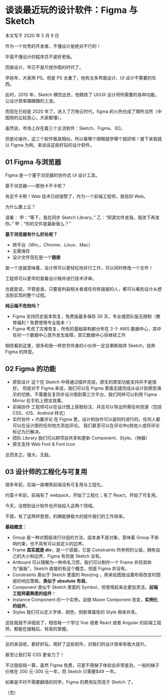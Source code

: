 # 谈谈最近玩的设计软件：Figma 与 Sketch

本文写于 2020 年 5 月 9 日

作为一个优秀的开发者，不懂设计是绝对不行的！

毕竟不懂设计的程序员不是好老板。

而做设计，早已不是尺规作图的时代了。

早些年，大家用 PS。但是 PS 太重了，他有太多界面设计、UI 设计不需要的东西。

此时，2010 年，Sketch 横空出世，他精炼了 UI/UX 设计师所需要的各种功能，让设计效率蹭蹭蹭的上涨。

而现在已经是 2020 年了，进入了万物云时代，figma 的火热也成了理所当然（中国用的比较恶心，大家都懂）。

虽然说，市场上存在着三个主流软件：Sketch、Figma、XD。

但是论操作，这三个软件极其相似，所以看哪个顺眼就学哪个就好啦！接下来我就以 Figma 为例，来谈谈这些好玩的设计软件。

## 01 Figma 与浏览器

Figma 是一个基于浏览器的协作式 UI 设计工具。

基于浏览器——那他卡不卡呢？

肯定不卡啊！Web 技术已经很赞了，作为一个前端工程师，我信仰 Web。

为什么要上云？

请看：
甲：“等下，我在同步 Sketch Library。”
乙：“把源文件发我，我改下再发你。”
甲：“你的文件是最新版么？”

**基于浏览器有什么好处呢？**

- 跨平台（Win,、Chrome、Linux、Mac）
- 无需保存
- 设计文件现在是一个**链接**

是一个连接意味着，设计师可以更轻松地并行工作，可以同时修改一个文件！

工程师可以更早的查看设计稿并进行技术评审。

也就是说，不管是谁，只要是利益相关者或任何有链接的人，都可以看到设计从想法到实现的整个过程。

**纯云端不危险吗？**

- Figma 支持历史版本恢复，免费版最多保存 30 天，专业或团队版无限制（教育福利！免费使用专业版本！）
- Figma 考虑了灾难恢复，所有的基础架构都分布在 3 个 AWS 数据中心，其中任何一个数据中心意外发生故障，其它数据中心将继续工作

相信看到这里，很多和我一样贫穷伴身的小伙伴一定会果断抛弃 Sketch，投奔 Figma 的阵营。

## 02 Figma 的功能

- 原型设计
  这个在 Sketch 中得通过插件完成，原生的原型功能支持并不是很好。
  但是对于 Figma 来说，我们可以在 Figma 里面无缝完成从设计到原型演示的切换，不需要反复同步设计图到第三方平台，我们同样可以利用 Figma Mirror 在手机上预览效果。
- 前端协作
  工程师可以在设计图上获取标注、并且可以导出所需任何资源（包括 CSS、iOS、Android 样式）
- 实时协作 + 内置评论
  在 Figma 里，设计和协作可以是同时进行的，任何人都可以在设计图的任何地方添加评论。
  我们甚至可以在评论中`@`其他人或将评论标记为已解决。
- 团队 Library
  我们可以跨项目共享和更新 Component、Style。（神器）
- 原生支持 Web Font & Font Icon

总而言之，强大，无敌。

## 03 设计师的工程化与可复用

很多年前，后端一直嘲笑前端没有可复用与工程化。

约莫十年前，前端有了 webpack，开始了工程化；有了 React，开始了可复用。

今天，没想到设计软件也开始投入这两个领域。

不错，有了这两样思想，的确能够极大的提升我们的工作效率。

**基础概念：**

- Group
  是一种对图层进行分组的方法，组本身不是对象，意味着 Group 不影响约束，也不具有可以自定义的边界。
- Frame
  **其实就是 div**，是一个容器，它是 Constraints 所参照的父级，拥有自己的大小和边界，Figma 有但是 Sketch 没有。
- Artboard
  可以理解为一种命名习惯，我们可以制作一个 Frame 并将其称为“画板”，Sketch 直接的有这个概念，但是 Figma 并没有。
- Constraints
  类似于 Sketch 里面的 Resizing ，用来给图层设置布局改变时图层的响应策略，**类似于 absolute 布局**。
- Component
  类似于 Sketch 里面的 Symbol，但使用起来会更加灵活，**前端工程师最熟悉的组件**！
- Instance
  Component 的一个实例，会随 Maser Component 改变，**实例化的组件**。
- Styles
  我们可以定义字体、颜色、阴影等属性的 Style 用来共享。

这些我就不详细说了，相信每一个学过 Vue 或者 React 或者 Angular 的前端工程师，都能在接触后，轻易的掌握。

---

总的来说呢，都好好玩，用好了这些软件，对我们的设计效率有极大提升。

甚至让我们写 CSS 更省力了！

不过我掐指一算，虽然 Figma 免费，可是不用梯子体验会非常差劲，一般的梯子价格在 200 元-300 元一年，而 Sketch 只需要\$49 一年。

如果是平时不需要翻墙的同学，Figma 的费用反而高于 Sketch 了。

（完）
